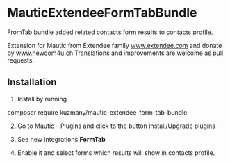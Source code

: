 # MauticExtendeeFormTabBundle

FromTab bundle added related contacts form results to contacts profile. 

Extension for Mautic from Extendee family www.extendee.com and donate by www.newcom4u.ch 
Translations and improvements are welcome as pull requests.

## Installation

1. Install by running 

composer require kuzmany/mautic-extendee-form-tab-bundle

2. Go to Mautic - Plugins and click to the button Install/Upgrade plugins

3. See new integrations **FormTab**

4. Enable it and select forms which results will show in contacts profile. 
